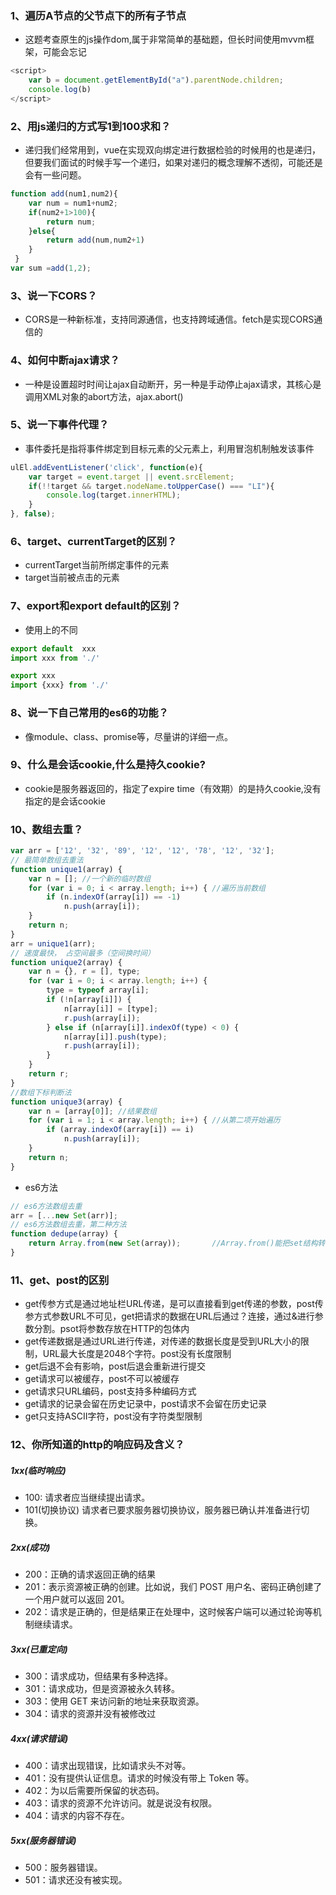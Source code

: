 ### 1、遍历A节点的父节点下的所有子节点

* 这题考查原生的js操作dom,属于非常简单的基础题，但长时间使用mvvm框架，可能会忘记

```js
<script>
    var b = document.getElementById("a").parentNode.children;
    console.log(b)
</script>
```

### 2、用js递归的方式写1到100求和？

* 递归我们经常用到，vue在实现双向绑定进行数据检验的时候用的也是递归，但要我们面试的时候手写一个递归，如果对递归的概念理解不透彻，可能还是会有一些问题。

```js
function add(num1,num2){
    var num = num1+num2;
    if(num2+1>100){
        return num;
    }else{
        return add(num,num2+1)
    }
 }
var sum =add(1,2);
```

### 3、说一下CORS？

* CORS是一种新标准，支持同源通信，也支持跨域通信。fetch是实现CORS通信的

### 4、如何中断ajax请求？

* 一种是设置超时时间让ajax自动断开，另一种是手动停止ajax请求，其核心是调用XML对象的abort方法，ajax.abort()

### 5、说一下事件代理？

* 事件委托是指将事件绑定到目标元素的父元素上，利用冒泡机制触发该事件

```js
ulEl.addEventListener('click', function(e){
    var target = event.target || event.srcElement;
    if(!!target && target.nodeName.toUpperCase() === "LI"){
        console.log(target.innerHTML);
    }
}, false);
```

### 6、target、currentTarget的区别？

* currentTarget当前所绑定事件的元素
* target当前被点击的元素

### 7、export和export default的区别？

* 使用上的不同

```js
export default  xxx
import xxx from './'

export xxx
import {xxx} from './'
```

### 8、说一下自己常用的es6的功能？

* 像module、class、promise等，尽量讲的详细一点。

### 9、什么是会话cookie,什么是持久cookie?

* cookie是服务器返回的，指定了expire time（有效期）的是持久cookie,没有指定的是会话cookie

### 10、数组去重？

```js
var arr = ['12', '32', '89', '12', '12', '78', '12', '32'];
// 最简单数组去重法
function unique1(array) {
    var n = []; //一个新的临时数组
    for (var i = 0; i < array.length; i++) { //遍历当前数组
        if (n.indexOf(array[i]) == -1)
            n.push(array[i]);
    }
    return n;
}
arr = unique1(arr);
// 速度最快， 占空间最多（空间换时间）
function unique2(array) {
    var n = {}, r = [], type;
    for (var i = 0; i < array.length; i++) {
        type = typeof array[i];
        if (!n[array[i]]) {
            n[array[i]] = [type];
            r.push(array[i]);
        } else if (n[array[i]].indexOf(type) < 0) {
            n[array[i]].push(type);
            r.push(array[i]);
        }
    }
    return r;
}
//数组下标判断法
function unique3(array) {
    var n = [array[0]]; //结果数组
    for (var i = 1; i < array.length; i++) { //从第二项开始遍历
        if (array.indexOf(array[i]) == i)
            n.push(array[i]);
    }
    return n;
}
```

* es6方法

```js
// es6方法数组去重
arr = [...new Set(arr)];
// es6方法数组去重，第二种方法
function dedupe(array) {
    return Array.from(new Set(array));       //Array.from()能把set结构转换为数组
}
```

### 11、get、post的区别

* get传参方式是通过地址栏URL传递，是可以直接看到get传递的参数，post传参方式参数URL不可见，get把请求的数据在URL后通过？连接，通过&进行参数分割。psot将参数存放在HTTP的包体内
* get传递数据是通过URL进行传递，对传递的数据长度是受到URL大小的限制，URL最大长度是2048个字符。post没有长度限制
* get后退不会有影响，post后退会重新进行提交
* get请求可以被缓存，post不可以被缓存
* get请求只URL编码，post支持多种编码方式
* get请求的记录会留在历史记录中，post请求不会留在历史记录
* get只支持ASCII字符，post没有字符类型限制

### 12、你所知道的http的响应码及含义？

##### 1xx(临时响应)

* 100: 请求者应当继续提出请求。
* 101(切换协议) 请求者已要求服务器切换协议，服务器已确认并准备进行切换。

##### 2xx(成功)

* 200：正确的请求返回正确的结果
* 201：表示资源被正确的创建。比如说，我们 POST 用户名、密码正确创建了一个用户就可以返回 201。
* 202：请求是正确的，但是结果正在处理中，这时候客户端可以通过轮询等机制继续请求。

##### 3xx(已重定向)

* 300：请求成功，但结果有多种选择。
* 301：请求成功，但是资源被永久转移。
* 303：使用 GET 来访问新的地址来获取资源。
* 304：请求的资源并没有被修改过

##### 4xx(请求错误)

* 400：请求出现错误，比如请求头不对等。
* 401：没有提供认证信息。请求的时候没有带上 Token 等。
* 402：为以后需要所保留的状态码。
* 403：请求的资源不允许访问。就是说没有权限。
* 404：请求的内容不存在。

##### 5xx(服务器错误)

* 500：服务器错误。
* 501：请求还没有被实现。

